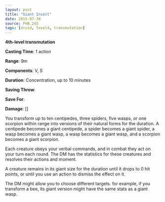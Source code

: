 ```yaml
---
layout: post
title: "Giant Insect"
date: 2015-07-30
source: PHB.245
tags: [druid, level4, transmutation]
---
```


**4th-level transmutation**

**Casting Time**: 1 action

**Range**: 9m

**Components**: V, S

**Duration**: Concentration, up to 10 minutes

**Saving Throw**:

**Save For**:

**Damage**: []

You transform up to ten centipedes, three spiders, five wasps, or one scorpion within range into versions of their natural forms for the duration. A centipede becomes a giant centipede, a spider becomes a giant spider, a wasp becomes a giant wasp, a wasp becomes a giant wasp, and a scorpion becomes a giant scorpion.

Each creature obeys your verbal commands, and in combat they act on your turn each round. The DM has the statistics for these creatures and resolves their actions and moment.

A creature remains in its giant size for the duration until it drops to 0 hit points, or until you use an action to dismiss the effect on it.

The DM might allow you to choose different targets. for example, if you transform a bee, its giant version might have the same stats as a giant wasp.
